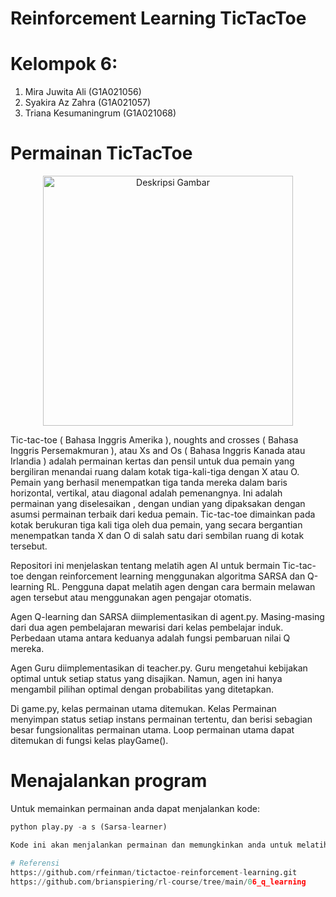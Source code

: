 # Reinforcement Learning TicTacToe
# Kelompok 6:
1. Mira Juwita Ali (G1A021056)
2. Syakira Az Zahra (G1A021057)
3. Triana Kesumaningrum (G1A021068)

# Permainan TicTacToe
<p align="center">
  <img src="https://mindfulenglish.net/wp-content/uploads/2023/01/tic-tac-toe.jpeg" alt="Deskripsi Gambar" width="400">
</p>

Tic-tac-toe ( Bahasa Inggris Amerika ), noughts and crosses ( Bahasa Inggris Persemakmuran ), atau Xs and Os ( Bahasa Inggris Kanada atau Irlandia ) adalah permainan kertas dan pensil untuk dua pemain yang bergiliran menandai ruang dalam kotak tiga-kali-tiga dengan X atau O. Pemain yang berhasil menempatkan tiga tanda mereka dalam baris horizontal, vertikal, atau diagonal adalah pemenangnya. Ini adalah permainan yang diselesaikan , dengan undian yang dipaksakan dengan asumsi permainan terbaik dari kedua pemain. Tic-tac-toe dimainkan pada kotak berukuran tiga kali tiga oleh dua pemain, yang secara bergantian menempatkan tanda X dan O di salah satu dari sembilan ruang di kotak tersebut.

Repositori ini menjelaskan tentang melatih agen AI untuk bermain Tic-tac-toe dengan reinforcement learning menggunakan algoritma SARSA dan Q-learning RL. Pengguna dapat melatih agen dengan cara bermain melawan agen tersebut atau menggunakan agen pengajar otomatis.

Agen Q-learning dan SARSA diimplementasikan di agent.py. Masing-masing dari dua agen pembelajaran mewarisi dari kelas pembelajar induk. Perbedaan utama antara keduanya adalah fungsi pembaruan nilai Q mereka.

Agen Guru diimplementasikan di teacher.py. Guru mengetahui kebijakan optimal untuk setiap status yang disajikan. Namun, agen ini hanya mengambil pilihan optimal dengan probabilitas yang ditetapkan.

Di game.py, kelas permainan utama ditemukan. Kelas Permainan menyimpan status setiap instans permainan tertentu, dan berisi sebagian besar fungsionalitas permainan utama. Loop permainan utama dapat ditemukan di fungsi kelas playGame().

# Menajalankan program
Untuk memainkan permainan anda dapat menjalankan kode:
```python play.py -a q (Q-learner)
python play.py -a s (Sarsa-learner)

Kode ini akan menjalankan permainan dan memungkinkan anda untuk melatih agen secara manual dengan bermain melawan agen itu sendiri.

# Referensi
https://github.com/rfeinman/tictactoe-reinforcement-learning.git
https://github.com/brianspiering/rl-course/tree/main/06_q_learning
